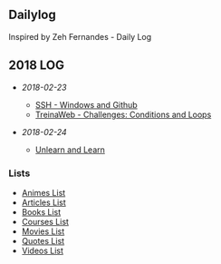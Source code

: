 ## Dailylog

Inspired by Zeh Fernandes - Daily Log

## 2018 LOG

- *2018-02-23*
    - [SSH - Windows and Github](2018/february/windows-and-github.md)
    - [TreinaWeb - Challenges: Conditions and Loops](2018/february/conditions-and-loops.js)

- *2018-02-24*
    - [Unlearn and Learn](http://ofuturodascoisas.com/estrategia-de-sobrevivencia-para-o-futuro/?lipi=urn%3Ali%3Apage%3Ad_flagship3_pulse_read%3BwJR%2BcDrqQTm9pJDLrE%2F8SA%3D%3D)

### Lists

- [Animes List](2018/animes.md)
- [Articles List](2018/articles.md)
- [Books List](2018/books.md)
- [Courses List](2018/courses.md)
- [Movies List](2018/movies.md)
- [Quotes List](2018/quotes.md)
- [Videos List](2018/videos.md)
